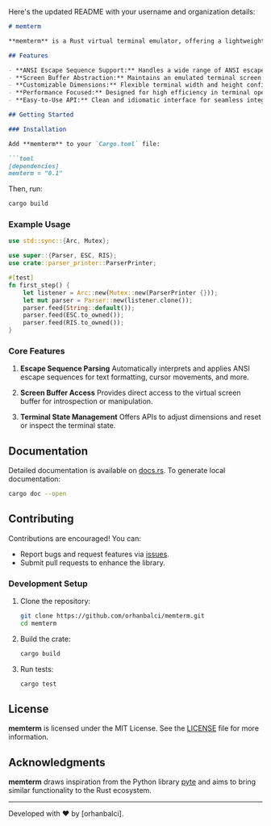 Here's the updated README with your username and organization details:

```markdown
# memterm

**memterm** is a Rust virtual terminal emulator, offering a lightweight and efficient implementation for handling ANSI escape sequences and emulating terminal behavior. Inspired by the Python library [pyte](https://github.com/selectel/pyte), it provides a robust and customizable terminal interface for your Rust applications.

## Features

- **ANSI Escape Sequence Support:** Handles a wide range of ANSI escape codes for terminal emulation.
- **Screen Buffer Abstraction:** Maintains an emulated terminal screen for rendering and manipulation.
- **Customizable Dimensions:** Flexible terminal width and height configuration.
- **Performance Focused:** Designed for high efficiency in terminal operations.
- **Easy-to-Use API:** Clean and idiomatic interface for seamless integration.

## Getting Started

### Installation

Add **memterm** to your `Cargo.toml` file:

```toml
[dependencies]
memterm = "0.1"
```

Then, run:

```sh
cargo build
```

### Example Usage

```rust
use std::sync::{Arc, Mutex};

use super::{Parser, ESC, RIS};
use crate::parser_printer::ParserPrinter;

#[test]
fn first_step() {
    let listener = Arc::new(Mutex::new(ParserPrinter {}));
    let mut parser = Parser::new(listener.clone());
    parser.feed(String::default());
    parser.feed(ESC.to_owned());
    parser.feed(RIS.to_owned());
}
```

### Core Features

1. **Escape Sequence Parsing**
   Automatically interprets and applies ANSI escape sequences for text formatting, cursor movements, and more.

2. **Screen Buffer Access**
   Provides direct access to the virtual screen buffer for introspection or manipulation.

3. **Terminal State Management**
   Offers APIs to adjust dimensions and reset or inspect the terminal state.

## Documentation

Detailed documentation is available on [docs.rs](https://docs.rs/memterm).
To generate local documentation:

```sh
cargo doc --open
```

## Contributing

Contributions are encouraged! You can:

- Report bugs and request features via [issues](https://github.com/orhanbalci/memterm/issues).
- Submit pull requests to enhance the library.

### Development Setup

1. Clone the repository:
   ```sh
   git clone https://github.com/orhanbalci/memterm.git
   cd memterm
   ```

2. Build the crate:
   ```sh
   cargo build
   ```

3. Run tests:
   ```sh
   cargo test
   ```

## License

**memterm** is licensed under the MIT License. See the [LICENSE](LICENSE) file for more information.

## Acknowledgments

**memterm** draws inspiration from the Python library [pyte](https://github.com/selectel/pyte) and aims to bring similar functionality to the Rust ecosystem.

---

Developed with ❤️ by [orhanbalci].
```
